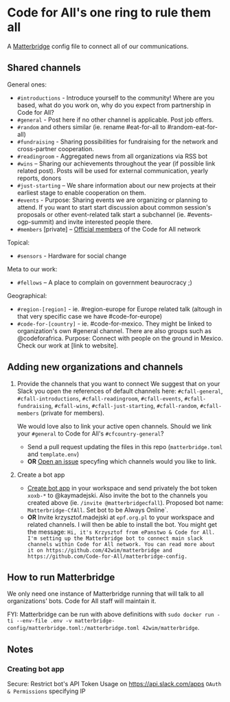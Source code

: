 # Code for All's one ring to rule them all

A [Matterbridge](https://github.com/42wim/matterbridge/) config file to connect all of our communications.

## Shared channels

General ones:
- `#introductions` - Introduce yourself to the community! Where are you based, what do you work on, why do you expect from partnership in Code for All? 
- `#general` - Post here if no other channel is applicable. Post job offers.
- `#random` and others similar (ie. rename #eat-for-all to #random-eat-for-all)
- `#fundraising` - Sharing possibilities for fundraising for the network and cross-partner cooperation. 
- `#readingroom` - Aggregated news from all organizations via RSS bot
- `#wins` – Sharing our achievements throughout the year (if possible link related post). Posts will be used for external communication, yearly reports, donors 
- `#just-starting` – We share information about our new projects at their earliest stage to enable cooperation on them.
- `#events` - Purpose: Sharing events we are organizing or planning to attend. If you want to start start discussion about common session's proposals or other event-related talk start a subchannel (ie. #events-ogp-summit) and invite interested people there.
- `#members` [private] – [Official members](https://codeforall.org/members) of the Code for All network

Topical:
- `#sensors` - Hardware for social change

Meta to our work:
- `#fellows` – A place to complain on government beaurocracy ;) 

Geographical:
- `#region-[region]` - ie. #region-europe for Europe related talk (altough in that very specific case we have #code-for-europe)
- `#code-for-[country]` - ie. #code-for-mexico. They might be linked to organization's own #general channel. There are also groups such as @codeforafrica.  Purpose: Connect with people on the ground in Mexico. Check our work at [link to website].


## Adding new organizations and channels

1. Provide the channels that you want to connect
      We suggest that on your Slack you open the references of default channels here: `#cfall-general`, `#cfall-introductions`, `#cfall-readingroom`, `#cfall-events`, `#cfall-fundraising`, `#cfall-wins`, `#cfall-just-starting`, `#cfall-random`, `#cfall-members` (private for members). 
      
      We would love also to link your active open channels. Should we link your `#general` to Code for All's `#cfcountry-general`?
      
    - Send a pull request updating the files in this repo (`matterbridge.toml` and `template.env`)
    - **OR** [Open an issue](https://github.com/Code-for-All/matterbridge-config/issues/new/choose) specyfing which channels would you like to link. 
       
2. Create a bot app

    - [Create bot app](https://github.com/42wim/matterbridge/wiki/Slack-bot-setup) in your workspace and send privately the bot token `xoxb-*` to @kaymadejski. Also invite the bot to the channels you created above (ie. `/invite @matterbridgecfall`). Proposed bot name: `Matterbridge-CfAll`. Set bot to be Always Online`.
    - **OR** Invite krzysztof.madejski at `epf.org.pl` to your workspace and related channels. I will then be able to install the bot. You might get the message: `Hi, it's Krzysztof from ePanstwo & Code for All. I'm setting up the Matterbridge bot to connect main slack channels within Code for All network. You can read more about it on https://github.com/42wim/matterbridge and https://github.com/Code-for-All/matterbridge-config.`

## How to run Matterbridge

We only need one instance of Matterbridge running that will talk to all organizations' bots. Code for All staff will maintain it.

FYI: Matterbridge can be run with above definitions with `sudo docker run -ti --env-file .env -v matterbridge-config/matterbridge.toml:/matterbridge.toml 42wim/matterbridge`.

## Notes
### Creating bot app

Secure: Restrict bot's API Token Usage on https://api.slack.com/apps `OAuth & Permissions` specifying IP <TODO when deployed in production>

